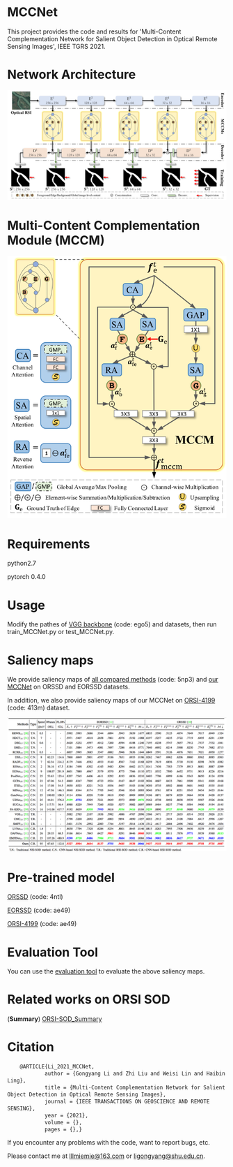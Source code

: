 # MCCNet
   This project provides the code and results for 'Multi-Content Complementation Network for Salient Object Detection in Optical Remote Sensing Images', IEEE TGRS 2021.
 
 
# Network Architecture
   <div align=center>
   <img src="https://github.com/MathLee/MCCNet/blob/main/images/MCCNet.png">
   </div>
   
# Multi-Content Complementation Module (MCCM)
   <div align=center>
   <img src="https://github.com/MathLee/MCCNet/blob/main/images/MCCM.png">
   </div> 
   
   
# Requirements
   python2.7
   
   pytorch 0.4.0
   

# Usage

Modify the pathes of [VGG backbone](https://pan.baidu.com/s/1YQxKZ-y2C4EsqrgKNI7qrw) (code: ego5) and datasets, then run train_MCCNet.py or test_MCCNet.py.


# Saliency maps
   We provide saliency maps of [all compared methods](https://pan.baidu.com/s/1TP6An1VWygGUy4uvojL0bg) (code: 5np3) and [our MCCNet]() on ORSSD and EORSSD datasets.
   
   In addition, we also provide saliency maps of our MCCNet on [ORSI-4199](https://pan.baidu.com/s/1dz-GeELIqMdzKlPvzETixA) (code: 413m) dataset.
   
   ![Image](https://github.com/MathLee/MCCNet/blob/main/images/table.png)
   
   
# Pre-trained model
[ORSSD](https://pan.baidu.com/s/1h5TqkeE3HatcRWVm7HmYZg) (code: 4ntl)

[EORSSD](https://pan.baidu.com/s/10-9G2zd7UCOf-b8Th0z4EQ) (code: ae49)

[ORSI-4199](https://github.com/wchao1213/ORSI-SOD) (code: ae49)

   
# Evaluation Tool
   You can use the [evaluation tool](http://dpfan.net/d3netbenchmark/) to evaluate the above saliency maps.


# Related works on ORSI SOD

   (**Summary**) [ORSI-SOD_Summary](https://github.com/MathLee/ORSI-SOD_Summary)
   
# Citation
        @ARTICLE{Li_2021_MCCNet,
                author = {Gongyang Li and Zhi Liu and Weisi Lin and Haibin Ling},
                title = {Multi-Content Complementation Network for Salient Object Detection in Optical Remote Sensing Images},
                journal = {IEEE TRANSACTIONS ON GEOSCIENCE AND REMOTE SENSING},
                year = {2021},
                volume = {},
                pages = {},}
                
                
If you encounter any problems with the code, want to report bugs, etc.

Please contact me at lllmiemie@163.com or ligongyang@shu.edu.cn.

